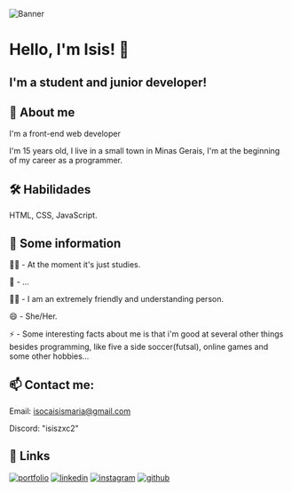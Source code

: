 
![Banner](pattern-github.png)

<h1>Hello, I'm Isis! 👋</h1>
<h2>I'm a student and junior developer!</h2>

<h2>🚀 About me</h2>
I'm a front-end web developer

I'm 15 years old, I live in a small town in Minas Gerais, I'm at the beginning of my career as a programmer.

## 🛠 Habilidades
HTML, CSS, JavaScript.

## 💁 Some information

👩‍💻 - At the moment it's just studies.

🧠 - ...

👯‍♀️ - I am an extremely friendly and understanding person.

😄 - She/Her.

⚡️ - Some interesting facts about me is that i'm good at several other things besides programming, like five a side soccer(futsal), online games and some other hobbies...

## 📫 Contact me:

Email: isocaisismaria@gmail.com

Discord: "isiszxc2"

## 🔗 Links
[![portfolio](https://img.shields.io/badge/my_portfolio-111?style=for-the-badge&logo=ko-fi&logoColor=white)]()
[![linkedin](https://img.shields.io/badge/linkedin-0A66C2?style=for-the-badge&logo=linkedin&logoColor=white)](https://www.linkedin.com/in/isis-maria-dos-santos-5991802b9/)
[![instagram](https://img.shields.io/badge/instagram-831d1c?style=for-the-badge&logo=instagram&logoColor=white)](https://www.instagram.com/isis_.00/)
[![github](https://img.shields.io/badge/github-000?style=for-the-badge&logo=github&logoColor=white)](https://github.com/isoc4)
